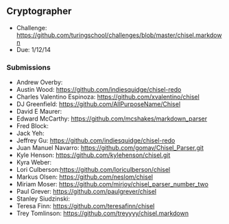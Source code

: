 ## Cryptographer

* Challenge: https://github.com/turingschool/challenges/blob/master/chisel.markdown
* Due: 1/12/14

### Submissions

* Andrew Overby:
* Austin Wood: https://github.com/indiesquidge/chisel-redo
* Charles Valentino Espinoza: https://github.com/xvalentino/chisel
* DJ Greenfield: https://github.com/AllPurposeName/Chisel
* David E Maurer:
* Edward McCarthy: https://github.com/mcshakes/markdown_parser
* Fred Block:
* Jack Yeh:
* Jeffrey Gu: https://github.com/indiesquidge/chisel-redo
* Juan Manuel Navarro: https://github.com/gomav/Chisel_Parser.git
* Kyle Henson: https://github.com/kylehenson/chisel.git
* Kyra Weber:
* Lori Culberson:https://github.com/loriculberson/chisel
* Markus Olsen: https://github.com/neslom/chisel
* Miriam Moser: https://github.com/mirjoy/chisel_parser_number_two
* Paul Grever: https://github.com/paulgrever/chisel
* Stanley Siudzinski:
* Teresa Finn: https://github.com/teresafinn/chisel
* Trey Tomlinson: https://github.com/treyyyy/chisel.markdown
